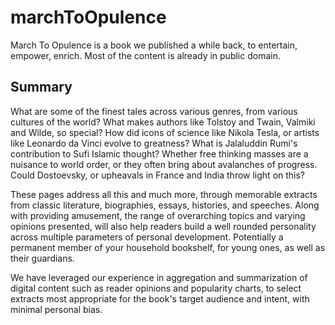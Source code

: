 # marchToOpulence

March To Opulence is a book we published a while back, to entertain, empower, enrich. Most of the content is already in public domain. 

## Summary
What are some of the finest tales across various genres, from various cultures of the world? What makes authors like Tolstoy and Twain, Valmiki and Wilde, so special? How did icons of science like Nikola Tesla, or artists like Leonardo da Vinci evolve to greatness? What is Jalaluddin Rumi's contribution to Sufi Islamic thought? Whether free thinking masses are a nuisance to world order, or they often bring about avalanches of progress. Could Dostoevsky, or upheavals in France and India throw light on this?

These pages address all this and much more, through memorable extracts from classic literature, biographies, essays, histories, and speeches. Along with providing amusement, the range of overarching topics and varying opinions presented, will also help readers build a well rounded personality across multiple parameters of personal development. Potentially a permanent member of your household bookshelf, for young ones, as well as their guardians.

We have leveraged our experience in aggregation and summarization of digital content such as reader opinions and popularity charts, to select extracts most appropriate for the book's target audience and intent, with minimal personal bias.
